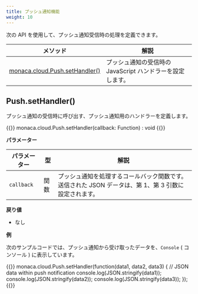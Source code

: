 ```yaml
---
title: プッシュ通知機能
weight: 10
---
```


次の API を使用して、プッシュ通知受信時の処理を定義できます。

メソッド | 解説
-------|-------------------
[monaca.cloud.Push.setHandler()](#push-sethandler) | プッシュ通知の受信時の JavaScript ハンドラーを設定します。

## Push.setHandler()

プッシュ通知の受信時に呼び出す、プッシュ通知用のハンドラーを定義します。

{{<highlight javascript>}}
monaca.cloud.Push.setHandler(callback: Function) : void
{{</highlight>}}

**パラメーター**

パラメーター | 型 | 解説
-----|------|------------------
`callback` | 関数 | プッシュ通知を処理するコールバック関数です。送信された JSON データは、第 1、第 3 引数に設定されます。

**戻り値**

- なし  

**例**

次のサンプルコードでは、プッシュ通知から受け取ったデータを、`Console` ( コンソール ) に表示しています。

{{<highlight javascript>}}
monaca.cloud.Push.setHandler(function(data1, data2, data3) {
  // JSON data within push notification
  console.log(JSON.stringify(data1));
  console.log(JSON.stringify(data2));
  console.log(JSON.stringify(data3));
});
{{</highlight>}}


